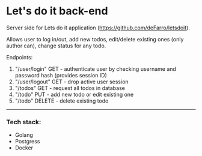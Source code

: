 # Let's do it back-end

Server side for Lets do it application (https://github.com/deFarro/letsdoit).

Allows user to log in/out, add new todos, edit/delete existing ones (only author can), change status for any todo.

Endpoints:

1. "/user/login" GET - authenticate user by checking username and password hash (provides session ID)
2. "/user/logout" GET - drop active user session
3. "/todos" GET - request all todos in database
4. "/todo" PUT - add new todo or edit existing one
5. "/todo" DELETE - delete existing todo

---

### Tech stack:
* Golang
* Postgress
* Docker
